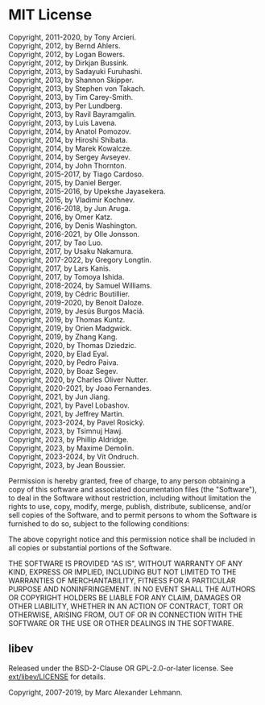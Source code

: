 # MIT License

Copyright, 2011-2020, by Tony Arcieri.  
Copyright, 2012, by Bernd Ahlers.  
Copyright, 2012, by Logan Bowers.  
Copyright, 2012, by Dirkjan Bussink.  
Copyright, 2013, by Sadayuki Furuhashi.  
Copyright, 2013, by Shannon Skipper.  
Copyright, 2013, by Stephen von Takach.  
Copyright, 2013, by Tim Carey-Smith.  
Copyright, 2013, by Per Lundberg.  
Copyright, 2013, by Ravil Bayramgalin.  
Copyright, 2013, by Luis Lavena.  
Copyright, 2014, by Anatol Pomozov.  
Copyright, 2014, by Hiroshi Shibata.  
Copyright, 2014, by Marek Kowalcze.  
Copyright, 2014, by Sergey Avseyev.  
Copyright, 2014, by John Thornton.  
Copyright, 2015-2017, by Tiago Cardoso.  
Copyright, 2015, by Daniel Berger.  
Copyright, 2015-2016, by Upekshe Jayasekera.  
Copyright, 2015, by Vladimir Kochnev.  
Copyright, 2016-2018, by Jun Aruga.  
Copyright, 2016, by Omer Katz.  
Copyright, 2016, by Denis Washington.  
Copyright, 2016-2021, by Olle Jonsson.  
Copyright, 2017, by Tao Luo.  
Copyright, 2017, by Usaku Nakamura.  
Copyright, 2017-2022, by Gregory Longtin.  
Copyright, 2017, by Lars Kanis.  
Copyright, 2017, by Tomoya Ishida.  
Copyright, 2018-2024, by Samuel Williams.  
Copyright, 2019, by Cédric Boutillier.  
Copyright, 2019-2020, by Benoit Daloze.  
Copyright, 2019, by Jesús Burgos Maciá.  
Copyright, 2019, by Thomas Kuntz.  
Copyright, 2019, by Orien Madgwick.  
Copyright, 2019, by Zhang Kang.  
Copyright, 2020, by Thomas Dziedzic.  
Copyright, 2020, by Elad Eyal.  
Copyright, 2020, by Pedro Paiva.  
Copyright, 2020, by Boaz Segev.  
Copyright, 2020, by Charles Oliver Nutter.  
Copyright, 2020-2021, by Joao Fernandes.  
Copyright, 2021, by Jun Jiang.  
Copyright, 2021, by Pavel Lobashov.  
Copyright, 2021, by Jeffrey Martin.  
Copyright, 2023-2024, by Pavel Rosický.  
Copyright, 2023, by Tsimnuj Hawj.  
Copyright, 2023, by Phillip Aldridge.  
Copyright, 2023, by Maxime Demolin.  
Copyright, 2023-2024, by Vít Ondruch.  
Copyright, 2023, by Jean Boussier.  

Permission is hereby granted, free of charge, to any person obtaining a copy
of this software and associated documentation files (the "Software"), to deal
in the Software without restriction, including without limitation the rights
to use, copy, modify, merge, publish, distribute, sublicense, and/or sell
copies of the Software, and to permit persons to whom the Software is
furnished to do so, subject to the following conditions:

The above copyright notice and this permission notice shall be included in all
copies or substantial portions of the Software.

THE SOFTWARE IS PROVIDED "AS IS", WITHOUT WARRANTY OF ANY KIND, EXPRESS OR
IMPLIED, INCLUDING BUT NOT LIMITED TO THE WARRANTIES OF MERCHANTABILITY,
FITNESS FOR A PARTICULAR PURPOSE AND NONINFRINGEMENT. IN NO EVENT SHALL THE
AUTHORS OR COPYRIGHT HOLDERS BE LIABLE FOR ANY CLAIM, DAMAGES OR OTHER
LIABILITY, WHETHER IN AN ACTION OF CONTRACT, TORT OR OTHERWISE, ARISING FROM,
OUT OF OR IN CONNECTION WITH THE SOFTWARE OR THE USE OR OTHER DEALINGS IN THE
SOFTWARE.

## libev

Released under the BSD-2-Clause OR GPL-2.0-or-later license.
See [ext/libev/LICENSE] for details.

Copyright, 2007-2019, by Marc Alexander Lehmann.

[ext/libev/LICENSE]: https://github.com/socketry/nio4r/blob/master/ext/libev/LICENSE
